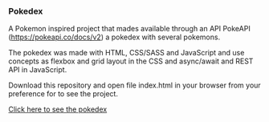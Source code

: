 ### Pokedex

A Pokemon inspired project that mades available through an API PokeAPI (https://pokeapi.co/docs/v2) a pokedex with several pokemons.

The pokedex was made with HTML, CSS/SASS and JavaScript and use concepts as flexbox and grid layout in the CSS and async/await and REST API in JavaScript.

Download this repository and open file index.html in your browser from your preference for to see the project.

[Click here to see the pokedex](https://mateusesm.github.io/pokedex/)
